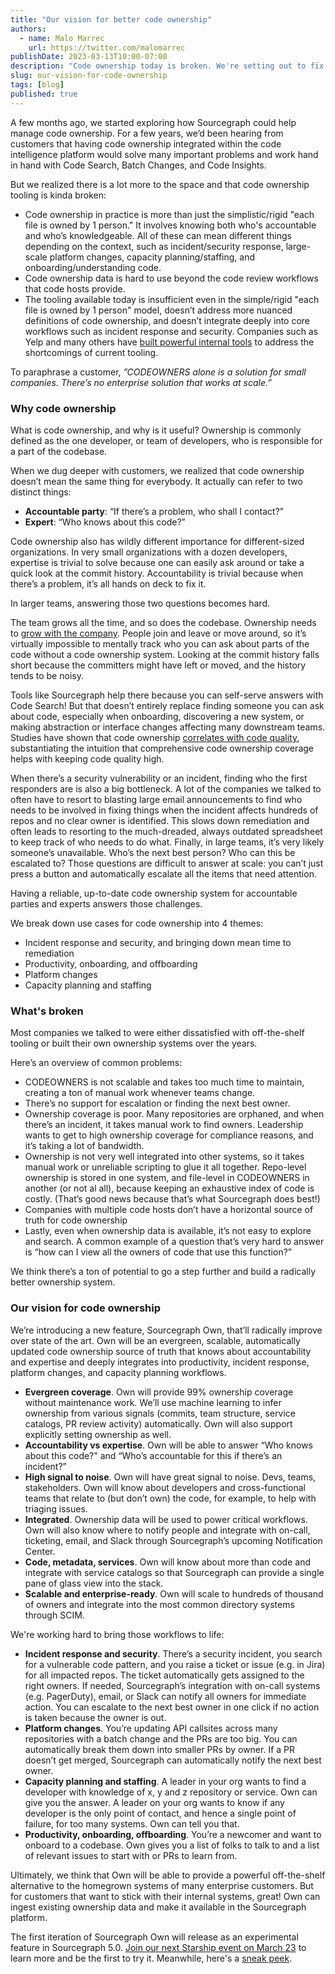 ```yaml
---
title: "Our vision for better code ownership"
authors:
  - name: Malo Marrec
    url: https://twitter.com/malomarrec
publishDate: 2023-03-13T10:00-07:00
description: "Code ownership today is broken. We're setting out to fix it."
slug: our-vision-for-code-ownership
tags: [blog]
published: true
---
```



A few months ago, we started exploring how Sourcegraph could help manage code ownership. For a few years, we’d been hearing from customers that having code ownership integrated within the code intelligence platform would solve many important problems and work hand in hand with Code Search, Batch Changes, and Code Insights. 

But we realized there is a lot more to the space and that code ownership tooling is kinda broken:

- Code ownership in practice is more than just the simplistic/rigid "each file is owned by 1 person." It involves knowing both who's accountable and who’s knowledgeable. All of these can mean different things depending on the context, such as incident/security response, large-scale platform changes, capacity planning/staffing, and onboarding/understanding code.
- Code ownership data is hard to use beyond the code review workflows that code hosts provide.
- The tooling available today is insufficient even in the simple/rigid "each file is owned by 1 person" model, doesn’t address more nuanced definitions of code ownership, and doesn’t integrate deeply into core workflows such as incident response and security. Companies such as Yelp and many others have [built powerful internal tools](https://engineeringblog.yelp.com/2021/01/whose-code-is-it-anyway.html) to address the shortcomings of current tooling.

To paraphrase a customer, *”CODEOWNERS alone is a solution for small companies. There’s no enterprise solution that works at scale.”*

### Why code ownership

What is code ownership, and why is it useful? Ownership is commonly defined as the one developer, or team of developers, who is responsible for a part of the codebase. 

When we dug deeper with customers, we realized that code ownership doesn’t mean the same thing for everybody. It actually can refer to two distinct things:

- **Accountable party**: “If there’s a problem, who shall I contact?”
- **Expert**: “Who knows about this code?”

Code ownership also has wildly different importance for different-sized organizations. In very small organizations with a dozen developers, expertise is trivial to solve because one can easily ask around or take a quick look at the commit history. Accountability is trivial because when there’s a problem, it’s all hands on deck to fix it.

In larger teams, answering those two questions becomes hard. 

The team grows all the time, and so does the codebase. Ownership needs to [grow with the company](https://betterprogramming.pub/the-underestimated-importance-of-clear-code-ownership-baed758e47b8). People join and leave or move around, so it’s virtually impossible to mentally track who you can ask about parts of the code without a code ownership system. Looking at the commit history falls short because the committers might have left or moved, and the history tends to be noisy.

Tools like Sourcegraph help there because you can self-serve answers with Code Search! But that doesn’t entirely replace finding someone you can ask about code, especially when onboarding, discovering a new system, or making abstraction or interface changes affecting many downstream teams. Studies have shown that code ownership [correlates with code quality](https://www.microsoft.com/en-us/research/publication/code-ownership-and-software-quality-a-replication-study/), substantiating the intuition that comprehensive code ownership coverage helps with keeping code quality high.

When there’s a security vulnerability or an incident, finding who the first responders are is also a big bottleneck. A lot of the companies we talked to often have to resort to blasting large email announcements to find who needs to be involved in fixing things when the incident affects hundreds of repos and no clear owner is identified. This slows down remediation and often leads to resorting to the much-dreaded, always outdated spreadsheet to keep track of who needs to do what. Finally, in large teams, it’s very likely someone’s unavailable. Who’s the next best person? Who can this be escalated to? Those questions are difficult to answer at scale: you can’t just press a button and automatically escalate all the items that need attention.

Having a reliable, up-to-date code ownership system for accountable parties and experts answers those challenges. 

We break down use cases for code ownership into 4 themes:
- Incident response and security, and bringing down mean time to remediation
- Productivity, onboarding, and offboarding
- Platform changes
- Capacity planning and staffing
  
### What's broken

Most companies we talked to were either dissatisfied with off-the-shelf tooling or built their own ownership systems over the years. 

Here’s an overview of common problems:

- CODEOWNERS is not scalable and takes too much time to maintain, creating a ton of manual work whenever teams change. 
- There’s no support for escalation or finding the next best owner.
- Ownership coverage is poor. Many repositories are orphaned, and when there’s an incident, it takes manual work to find owners. Leadership wants to get to high ownership coverage for compliance reasons, and it’s taking a lot of bandwidth.
- Ownership is not very well integrated into other systems, so it takes manual work or unreliable scripting to glue it all together.
Repo-level ownership is stored in one system, and file-level in CODEOWNERS in another (or not al all), because keeping an exhaustive index of code is costly. (That’s good news because that’s what Sourcegraph does best!)
- Companies with multiple code hosts don’t have a horizontal source of truth for code ownership
- Lastly, even when ownership data is available, it’s not easy to explore and search. A common example of a question that’s very hard to answer is “how can I view all the owners of code that use this function?”

We think there’s a ton of potential to go a step further and build a radically better ownership system.

  
### Our vision for code ownership

We’re introducing a new feature, Sourcegraph Own, that’ll radically improve over state of the art. Own will be an evergreen, scalable, automatically updated code ownership source of truth that knows about accountability and expertise and deeply integrates into productivity, incident response, platform changes, and capacity planning workflows.

- **Evergreen coverage**. Own will provide 99% ownership coverage without maintenance work. We’ll use machine learning to infer ownership from various signals (commits, team structure, service catalogs, PR review activity) automatically. Own will also support explicitly setting ownership as well.
- **Accountability vs expertise**. Own will be able to answer “Who knows about this code?" and “Who’s accountable for this if there’s an incident?”
- **High signal to noise**. Own will have great signal to noise.
Devs, teams, stakeholders. Own will know about developers and cross-functional teams that relate to (but don’t own) the code, for example, to help with triaging issues.
- **Integrated**. Ownership data will be used to power critical workflows. Own will also know where to notify people and integrate with on-call, ticketing, email, and Slack through Sourcegraph’s upcoming Notification Center.
- **Code, metadata, services**. Own will know about more than code and integrate with service catalogs so that Sourcegraph can provide a single pane of glass view into the stack.
- **Scalable and enterprise-ready**. Own will scale to hundreds of thousand of owners and integrate into the most common directory systems through SCIM.
  
We're working hard to bring those workflows to life:

- **Incident response and security**. There’s a security incident, you search for a vulnerable code pattern, and you raise a ticket or issue (e.g. in Jira) for all impacted repos. The ticket automatically gets assigned to the right owners. If needed, Sourcegraph’s integration with on-call systems (e.g. PagerDuty), email, or Slack can notify all owners for immediate action. You can escalate to the next best owner in one click if no action is taken because the owner is out.
- **Platform changes**. You’re updating API callsites across many repositories with a batch change and the PRs are too big. You can automatically break them down into smaller PRs by owner. If a PR doesn’t get merged, Sourcegraph can automatically notify the next best owner.
- **Capacity planning and staffing**. A leader in your org wants to find a developer with knowledge of x, y and z repository or service. Own can give you the answer. A leader on your org wants to know if any developer is the only point of contact, and hence a single point of failure, for too many systems. Own can tell you that.
- **Productivity, onboarding, offboarding**. You’re a newcomer and want to onboard to a codebase. Own gives you a list of folks to talk to and a list of relevant issues to start with or PRs to learn from.

Ultimately, we think that Own will be able to provide a powerful off-the-shelf alternative to the homegrown systems of many enterprise customers. But for customers that want to stick with their internal systems, great! Own can ingest existing ownership data and make it available in the Sourcegraph platform.

The first iteration of Sourcegraph Own will release as an experimental feature in Sourcegraph 5.0. [Join our next Starship event on March 23](http://about.sourcegraph.com/starship) to learn more and be the first to try it. Meanwhile, here's a [sneak peek](https://twitter.com/MaloMarrec/status/1629135017174609922).
